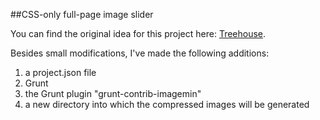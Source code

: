 ##CSS-only full-page image slider

You can find the original idea for this project here: [Treehouse](https://teamtreehouse.com/library/create-a-fullscreen-slider-with-css).

Besides small modifications, I've made the following additions:
1. a project.json file
2. Grunt
3. the Grunt plugin "grunt-contrib-imagemin"
4. a new directory into which the compressed images will be generated

<!-- **request**: If anyone knows why this README file is not displaying the ordered list above properly, please let me know! -->
